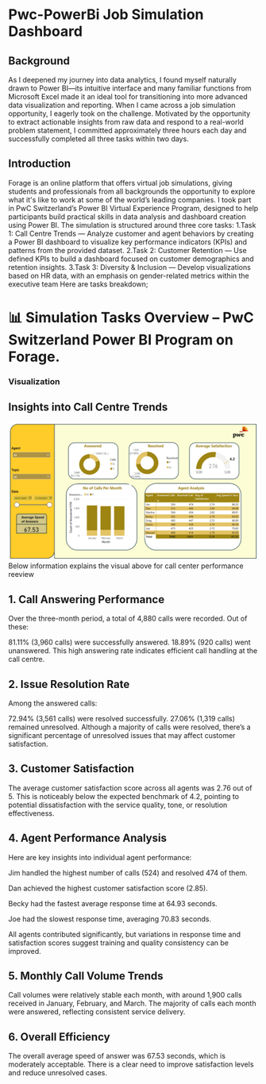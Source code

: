 # Pwc-PowerBi Job Simulation Dashboard

## Background 
As I deepened my journey into data analytics, I found myself naturally drawn to Power BI—its intuitive interface and many familiar functions from Microsoft Excel made it an ideal tool for transitioning into more advanced data visualization and reporting.
When I came across a job simulation opportunity, I eagerly took on the challenge. Motivated by the opportunity to extract actionable insights from raw data and respond to a real-world problem statement, I committed approximately three hours each day and successfully completed all three tasks within two days.
## Introduction 
Forage is an online platform that offers virtual job simulations, giving students and professionals from all backgrounds the opportunity to explore what it's like to work at some of the world’s leading companies.
I took part in PwC Switzerland’s Power BI Virtual Experience Program, designed to help participants build practical skills in data analysis and dashboard creation using Power BI.
The simulation is structured around three core tasks:
1.Task 1: Call Centre Trends — Analyze customer and agent behaviors by creating a Power BI dashboard to visualize key performance indicators (KPIs) and patterns from the provided dataset.
2.Task 2: Customer Retention — Use defined KPIs to build a dashboard focused on customer demographics and retention insights.
3.Task 3: Diversity & Inclusion — Develop visualizations based on HR data, with an emphasis on gender-related metrics within the executive team
Here are tasks breakdown;
# 📊 Simulation Tasks Overview – PwC Switzerland Power BI Program on Forage.
### Visualization 
## Insights into Call Centre Trends
![alt text](https://github.com/HenryUnaeze/Pwc-Project-/blob/main/Pwc%20Task1.png)
Below information explains the visual above for call center performance reeview 

## 1. Call Answering Performance
Over the three-month period, a total of 4,880 calls were recorded. Out of these:

81.11% (3,960 calls) were successfully answered.
18.89% (920 calls) went unanswered.
This high answering rate indicates efficient call handling at the call centre.

## 2. Issue Resolution Rate
Among the answered calls:

72.94% (3,561 calls) were resolved successfully.
27.06% (1,319 calls) remained unresolved.
Although a majority of calls were resolved, there’s a significant percentage of unresolved issues that may affect customer satisfaction.

## 3. Customer Satisfaction
The average customer satisfaction score across all agents was 2.76 out of 5.
This is noticeably below the expected benchmark of 4.2, pointing to potential dissatisfaction with the service quality, tone, or resolution effectiveness.

## 4. Agent Performance Analysis
Here are key insights into individual agent performance:

Jim handled the highest number of calls (524) and resolved 474 of them.

Dan achieved the highest customer satisfaction score (2.85).

Becky had the fastest average response time at 64.93 seconds.

Joe had the slowest response time, averaging 70.83 seconds.

All agents contributed significantly, but variations in response time and satisfaction scores suggest training and quality consistency can be improved.

## 5. Monthly Call Volume Trends
Call volumes were relatively stable each month, with around 1,900 calls received in January, February, and March.
The majority of calls each month were answered, reflecting consistent service delivery.

## 6. Overall Efficiency
The overall average speed of answer was 67.53 seconds, which is moderately acceptable.
There is a clear need to improve satisfaction levels and reduce unresolved cases.


